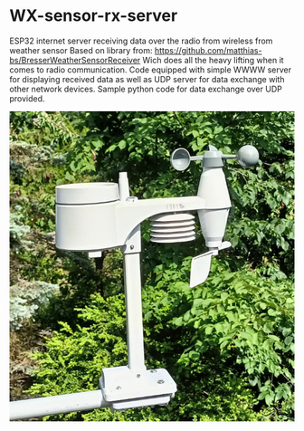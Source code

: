 # WX-sensor-rx-server
ESP32 internet server receiving data over the radio from wireless from weather sensor
Based on library from: https://github.com/matthias-bs/BresserWeatherSensorReceiver
Wich does all the heavy lifting when it comes to radio communication. 
Code equipped with simple WWWW server for displaying received data as well as UDP server for data exchange with other network devices.
Sample python code for data exchange over UDP provided.

![alt text](https://github.com/sq2dk/WX-sensor-rx-server/blob/main/wx_sensor.jpg?raw=true)
